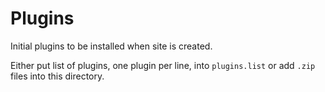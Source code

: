 # Plugins
Initial plugins to be installed when site is created.

Either put list of plugins, one plugin per line, into `plugins.list` or add `.zip` files into this directory.